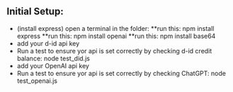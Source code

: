 ## Initial Setup:
* (install express) open a terminal in the folder:
    **run this: npm install express
    **run this: npm install openai
    **run this: npm install base64
* add your d-id api key
* Run a test to ensure yor api is set correctly by checking d-id credit balance:  node test_did.js
* add your OpenAI api key
* Run a test to ensure yor api is set correctly by checking ChatGPT:  node test_openai.js